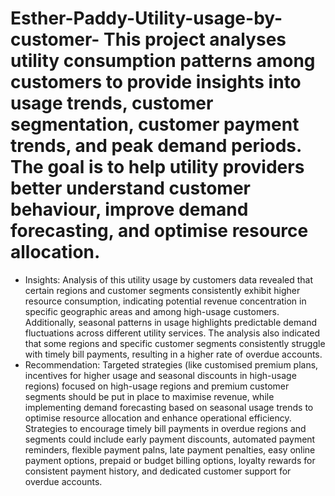 # Esther-Paddy-Utility-usage-by-customer- This project analyses utility consumption patterns among customers to provide insights into usage trends, customer segmentation, customer payment trends, and peak demand periods. The goal is to help utility providers better understand customer behaviour, improve demand forecasting, and optimise resource allocation.
- Insights: Analysis of this utility usage by customers data revealed that certain regions and customer segments consistently exhibit higher resource consumption, indicating potential revenue concentration in specific geographic areas and among high-usage customers. Additionally, seasonal patterns in usage highlights predictable demand fluctuations across different utility services. The analysis also indicated that some regions and specific customer segments consistently struggle with timely bill payments, resulting in a higher rate of overdue accounts.
- Recommendation: Targeted strategies (like customised premium plans, incentives for higher usage and seasonal discounts in high-usage regions) focused on high-usage regions and premium customer segments should be put in place to maximise revenue, while implementing demand forecasting based on seasonal usage trends to optimise resource allocation and enhance operational efficiency. Strategies to encourage timely bill payments in overdue regions and segments could include early payment discounts, automated payment reminders, flexible payment palns, late payment penalties, easy online payment options, prepaid or budget billing options, loyalty rewards for consistent payment history, and dedicated customer support for overdue accounts.
